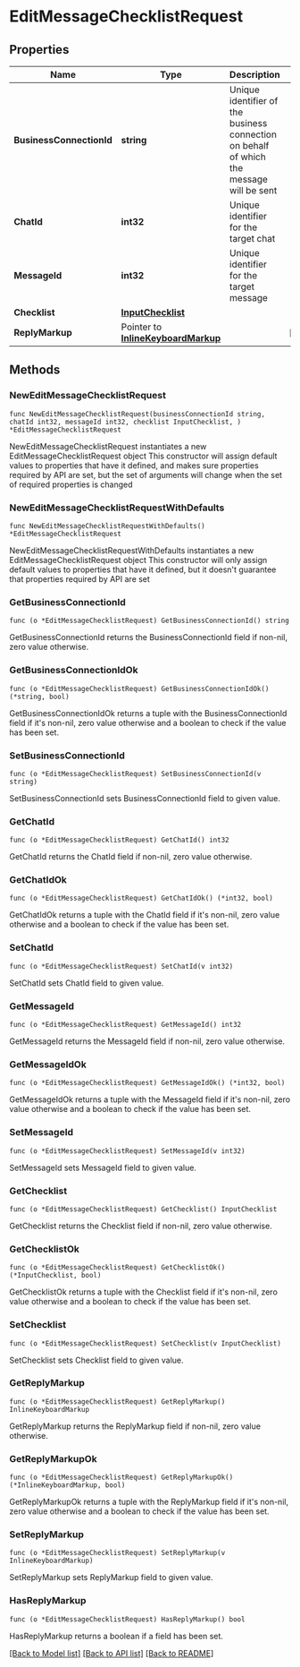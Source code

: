 # EditMessageChecklistRequest

## Properties

Name | Type | Description | Notes
------------ | ------------- | ------------- | -------------
**BusinessConnectionId** | **string** | Unique identifier of the business connection on behalf of which the message will be sent | 
**ChatId** | **int32** | Unique identifier for the target chat | 
**MessageId** | **int32** | Unique identifier for the target message | 
**Checklist** | [**InputChecklist**](InputChecklist.md) |  | 
**ReplyMarkup** | Pointer to [**InlineKeyboardMarkup**](InlineKeyboardMarkup.md) |  | [optional] 

## Methods

### NewEditMessageChecklistRequest

`func NewEditMessageChecklistRequest(businessConnectionId string, chatId int32, messageId int32, checklist InputChecklist, ) *EditMessageChecklistRequest`

NewEditMessageChecklistRequest instantiates a new EditMessageChecklistRequest object
This constructor will assign default values to properties that have it defined,
and makes sure properties required by API are set, but the set of arguments
will change when the set of required properties is changed

### NewEditMessageChecklistRequestWithDefaults

`func NewEditMessageChecklistRequestWithDefaults() *EditMessageChecklistRequest`

NewEditMessageChecklistRequestWithDefaults instantiates a new EditMessageChecklistRequest object
This constructor will only assign default values to properties that have it defined,
but it doesn't guarantee that properties required by API are set

### GetBusinessConnectionId

`func (o *EditMessageChecklistRequest) GetBusinessConnectionId() string`

GetBusinessConnectionId returns the BusinessConnectionId field if non-nil, zero value otherwise.

### GetBusinessConnectionIdOk

`func (o *EditMessageChecklistRequest) GetBusinessConnectionIdOk() (*string, bool)`

GetBusinessConnectionIdOk returns a tuple with the BusinessConnectionId field if it's non-nil, zero value otherwise
and a boolean to check if the value has been set.

### SetBusinessConnectionId

`func (o *EditMessageChecklistRequest) SetBusinessConnectionId(v string)`

SetBusinessConnectionId sets BusinessConnectionId field to given value.


### GetChatId

`func (o *EditMessageChecklistRequest) GetChatId() int32`

GetChatId returns the ChatId field if non-nil, zero value otherwise.

### GetChatIdOk

`func (o *EditMessageChecklistRequest) GetChatIdOk() (*int32, bool)`

GetChatIdOk returns a tuple with the ChatId field if it's non-nil, zero value otherwise
and a boolean to check if the value has been set.

### SetChatId

`func (o *EditMessageChecklistRequest) SetChatId(v int32)`

SetChatId sets ChatId field to given value.


### GetMessageId

`func (o *EditMessageChecklistRequest) GetMessageId() int32`

GetMessageId returns the MessageId field if non-nil, zero value otherwise.

### GetMessageIdOk

`func (o *EditMessageChecklistRequest) GetMessageIdOk() (*int32, bool)`

GetMessageIdOk returns a tuple with the MessageId field if it's non-nil, zero value otherwise
and a boolean to check if the value has been set.

### SetMessageId

`func (o *EditMessageChecklistRequest) SetMessageId(v int32)`

SetMessageId sets MessageId field to given value.


### GetChecklist

`func (o *EditMessageChecklistRequest) GetChecklist() InputChecklist`

GetChecklist returns the Checklist field if non-nil, zero value otherwise.

### GetChecklistOk

`func (o *EditMessageChecklistRequest) GetChecklistOk() (*InputChecklist, bool)`

GetChecklistOk returns a tuple with the Checklist field if it's non-nil, zero value otherwise
and a boolean to check if the value has been set.

### SetChecklist

`func (o *EditMessageChecklistRequest) SetChecklist(v InputChecklist)`

SetChecklist sets Checklist field to given value.


### GetReplyMarkup

`func (o *EditMessageChecklistRequest) GetReplyMarkup() InlineKeyboardMarkup`

GetReplyMarkup returns the ReplyMarkup field if non-nil, zero value otherwise.

### GetReplyMarkupOk

`func (o *EditMessageChecklistRequest) GetReplyMarkupOk() (*InlineKeyboardMarkup, bool)`

GetReplyMarkupOk returns a tuple with the ReplyMarkup field if it's non-nil, zero value otherwise
and a boolean to check if the value has been set.

### SetReplyMarkup

`func (o *EditMessageChecklistRequest) SetReplyMarkup(v InlineKeyboardMarkup)`

SetReplyMarkup sets ReplyMarkup field to given value.

### HasReplyMarkup

`func (o *EditMessageChecklistRequest) HasReplyMarkup() bool`

HasReplyMarkup returns a boolean if a field has been set.


[[Back to Model list]](../README.md#documentation-for-models) [[Back to API list]](../README.md#documentation-for-api-endpoints) [[Back to README]](../README.md)


